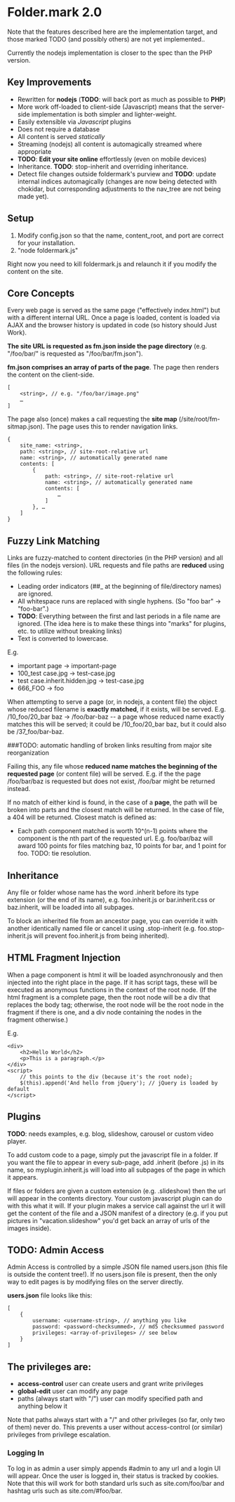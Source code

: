 Folder.mark 2.0
===============

Note that the features described here are the implementation target, and those marked TODO (and possibly others) are not yet implemented..

Currently the nodejs implementation is closer to the spec than the PHP version.

Key Improvements
----------------

* Rewritten for **nodejs** (**TODO**: will back port as much as possible to **PHP**)
* More work off-loaded to client-side (Javascript) means that the server-side implementation is both simpler and lighter-weight.
* Easily extensible via *Javascript* plugins
* Does not require a database
* All content is served *statically*
* Streaming (nodejs) all content is automagically streamed where appropriate
* **TODO**: **Edit your site online** effortlessly (even on mobile devices)
* Inheritance. **TODO**: stop-inherit and overriding inheritance.
* Detect file changes outside foldermark's purview and **TODO**: update internal indices automagically (changes are now
  being detected with chokidar, but corresponding adjustments to the nav_tree are not being made yet).

Setup
-----

1. Modify config.json so that the name, content_root, and port are correct for your installation.
2. "node foldermark.js"

Right now you need to kill foldermark.js and relaunch it if you modify the content on the site.

Core Concepts
-------------

Every web page is served as the same page ("effectively index.html") but with a different internal URL. Once a page is loaded, content is loaded via AJAX and the browser history is updated in code (so history should Just Work).

**The site URL is requested as fm.json inside the page directory** (e.g. "/foo/bar/" is requested as "/foo/bar/fm.json").

**fm.json comprises an array of parts of the page**. The page then renders the content on the client-side.

    [
        <string>, // e.g. "/foo/bar/image.png"
        …
    ]

The page also (once) makes a call requesting the **site map** (/site/root/fm-sitmap.json). The page uses this to render navigation links.

    {
        site_name: <string>,
        path: <string>, // site-root-relative url
        name: <string>, // automatically generated name
        contents: [
            {
                path: <string>, // site-root-relative url
                name: <string>, // automatically generated name
                contents: [
                    …
                ]
            }, …
        ]
    }

Fuzzy Link Matching
-------------------

Links are fuzzy-matched to content directories (in the PHP version) and all files (in the nodejs version). URL requests and file paths are **reduced** using the following rules:

* Leading order indicators (##_ at the beginning of file/directory names) are ignored.
* All whitespace runs are replaced with single hyphens. (So "foo   bar" -> "foo-bar".)
* **TODO**: Everything between the first and last periods in a file name are ignored. (The idea here is to make these things into "marks" for plugins, etc. to utilize without breaking links)
* Text is converted to lowercase.

E.g. 

* important page -> important-page
* 100_test case.jpg -> test-case.jpg
* test case.inherit.hidden.jpg -> test-case.jpg
* 666_FOO -> foo

When attempting to serve a page (or, in nodejs, a content file) the object whose reduced filename is **exactly matched**, if it exists, will be served. E.g. /10_foo/20_bar baz -> /foo/bar-baz -- a page whose reduced name exactly matches this will be served; it could be /10_foo/20_bar baz, but it could also be /37_foo/bar-baz.


###TODO: automatic handling of broken links resulting from major site reorganization

Failing this, any file whose **reduced name matches the beginning of the requested page** (or content file) will be served. E.g. if the the page /foo/bar/baz is requested but does not exist, /foo/bar might be returned instead.

If no match of either kind is found, in the case of a **page**, the path will be broken into parts and the closest match will be returned. In the case of file, a 404 will be returned. Closest match is defined as:

* Each path component matched is worth 10^(n-1) points where the component is the nth part of the requested url. E.g. foo/bar/baz will award 100 points for files matching baz, 10 points for bar, and 1 point for foo. TODO: tie resolution.


Inheritance
-----------

Any file or folder whose name has the word .inherit before its type extension (or the end of its name), e.g. foo.inherit.js or bar.inherit.css or baz.inherit, will be loaded into all subpages.

To block an inherited file from an ancestor page, you can override it with another identically named file or cancel it using .stop-inherit (e.g. foo.stop-inherit.js will prevent foo.inherit.js from being inherited).

HTML Fragment Injection
-----------------------

When a page component is html it will be loaded asynchronously and then injected into the right place in the page. If it has script tags, these will be executed as anonymous functions in the context of the root node. (If the html fragment is a complete page, then the root node will be a div that replaces the body tag; otherwise, the root node will be the root node in the fragment if there is one, and a div node containing the nodes in the fragment otherwise.)

E.g.

    <div>
        <h2>Hello World</h2>
        <p>This is a paragraph.</p>
    </div>
    <script>
        // this points to the div (because it's the root node);
        $(this).append('And hello from jQuery'); // jQuery is loaded by default
    </script>

Plugins
-------

**TODO**: needs examples, e.g. blog, slideshow, carousel or custom video player.

To add custom code to a page, simply put the javascript file in a folder. If you want the file to appear in every sub-page, add .inherit (before .js) in its name, so myplugin.inherit.js will load into all subpages of the page in which it appears.

If files or folders are given a custom extension (e.g. .slideshow) then the url will appear in the contents directory. Your custom javascript plugin can do with this what it will. If your plugin makes a service call against the url it will get the content of the file and a JSON manifest of a directory (e.g. if you put pictures in "vacation.slideshow" you'd get back an array of urls of the images inside).

TODO: Admin Access
------------------

Admin Access is controlled by a simple JSON file named users.json (this file is outside the content tree!). If no users.json file is present, then the only way to edit pages is by modifying files on the server directly.

**users.json** file looks like this:

    [
        {
            username: <username-string>, // anything you like
            password: <password-checksummed>, // md5 checksummed password
            privileges: <array-of-privileges> // see below
        }
    ]

## The **privileges** are:

* **access-control** user can create users and grant write privileges
* **global-edit** user can modify any page
* paths (always start with "/") user can modify specified path and anything below it

Note that paths always start with a "/" and other privileges (so far, only two of them) never do. This prevents a user without access-control (or similar) privileges from privilege escalation.

### Logging In

To log in as admin a user simply appends #admin to any url and a login UI will appear. Once the user is logged in, their status is tracked by cookies. Note that this will work for both standard urls such as site.com/foo/bar and hashtag urls such as site.com/#foo/bar.


